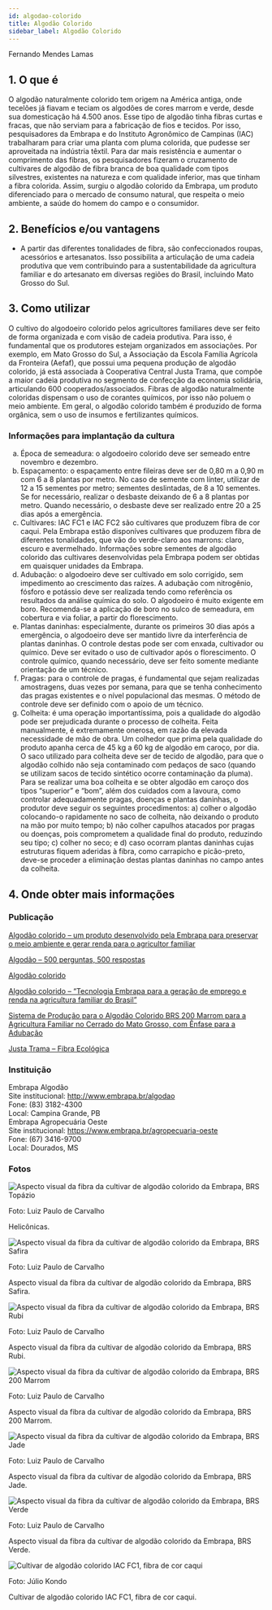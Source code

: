 ```yaml
---
id: algodao-colorido
title: Algodão Colorido
sidebar_label: Algodão Colorido
---
```


<div className="center-textArticle">Fernando Mendes Lamas</div>

## **1. O que é**

O algodão naturalmente colorido tem origem na América antiga,
onde tecelões já fiavam e teciam os algodões de cores marrom e
verde, desde sua domesticação há 4.500 anos. Esse tipo de
algodão tinha fibras curtas e fracas, que não serviam para a
fabricação de fios e tecidos. Por isso, pesquisadores da Embrapa
e do Instituto Agronômico de Campinas (IAC) trabalharam para
criar uma planta com pluma colorida, que pudesse ser
aproveitada na indústria têxtil. Para dar mais resistência e
aumentar o comprimento das fibras, os pesquisadores fizeram o
cruzamento de cultivares de algodão de fibra branca de boa
qualidade com tipos silvestres, existentes na natureza e com
qualidade inferior, mas que tinham a fibra colorida. Assim, surgiu
o algodão colorido da Embrapa, um produto diferenciado para o
mercado de consumo natural, que respeita o meio ambiente, a
saúde do homem do campo e o consumidor.

## **2. Benefícios e/ou vantagens**

- A partir das diferentes tonalidades de fibra, são confeccionados roupas, acessórios e artesanatos. Isso possibilita a
  articulação de uma cadeia produtiva que vem contribuindo
  para a sustentabilidade da agricultura familiar e do artesanato
  em diversas regiões do Brasil, incluindo Mato Grosso do Sul.

## **3. Como utilizar**

O cultivo do algodoeiro colorido pelos agricultores familiares
deve ser feito de forma organizada e com visão de cadeia
produtiva. Para isso, é fundamental que os produtores estejam organizados em associações. Por exemplo, em Mato Grosso do
Sul, a Associação da Escola Família Agrícola da Fronteira (Aefaf),
que possui uma pequena produção de algodão colorido, já está
associada à Cooperativa Central Justa Trama, que compõe a
maior cadeia produtiva no segmento de confecção da economia
solidária, articulando 600 cooperados/associados. Fibras de
algodão naturalmente coloridas dispensam o uso de corantes
químicos, por isso não poluem o meio ambiente. Em geral, o
algodão colorido também é produzido de forma orgânica, sem o
uso de insumos e fertilizantes químicos.

### Informações para implantação da cultura

<ol type="a">
  <li>Época de semeadura: o algodoeiro colorido deve ser
semeado entre novembro e dezembro.</li>
  <li>Espaçamento: o espaçamento entre fileiras deve ser de
0,80 m a 0,90 m com 6 a 8 plantas por metro. No caso de
semente com línter, utilizar de 12 a 15 sementes por metro;
sementes deslintadas, de 8 a 10 sementes. Se for
necessário, realizar o desbaste deixando de 6 a 8 plantas
por metro. Quando necessário, o desbaste deve ser
realizado entre 20 a 25 dias após a emergência.</li>
  <li>Cultivares: IAC FC1 e IAC FC2 são cultivares que produzem
fibra de cor caqui. Pela Embrapa estão disponíves
cultivares que produzem fibra de diferentes tonalidades,
que vão do verde-claro aos marrons: claro, escuro e
avermelhado. Informações sobre sementes de algodão
colorido das cultivares desenvolvidas pela Embrapa podem
ser obtidas em quaisquer unidades da Embrapa.</li>
  <li>Adubação: o algodoeiro deve ser cultivado em solo
corrigido, sem impedimento ao crescimento das raízes. A
adubação com nitrogênio, fósforo e potássio deve ser
realizada tendo como referência os resultados da análise
química do solo. O algodoeiro é muito exigente em boro.
Recomenda-se a aplicação de boro no sulco de
semeadura, em cobertura e via foliar, a partir do
florescimento.</li>
  <li>Plantas daninhas: especialmente, durante os primeiros 30
dias após a emergência, o algodoeiro deve ser mantido
livre da interferência de plantas daninhas. O controle
destas pode ser com enxada, cultivador ou químico. Deve
ser evitado o uso de cultivador após o florescimento. O
controle químico, quando necessário, deve ser feito
somente mediante orientação de um técnico.</li>
  <li>Pragas: para o controle de pragas, é fundamental que
sejam realizadas amostragens, duas vezes por semana,
para que se tenha conhecimento das pragas existentes e o
nível populacional das mesmas. O método de controle
deve ser definido com o apoio de um técnico.</li>
  <li>Colheita: é uma operação importantíssima, pois a
qualidade do algodão pode ser prejudicada durante o
processo de colheita. Feita manualmente, é extremamente
onerosa, em razão da elevada necessidade de mão de
obra. Um colhedor que prima pela qualidade do produto
apanha cerca de 45 kg a 60 kg de algodão em caroço, por
dia. O saco utilizado para colheita deve ser de tecido de
algodão, para que o algodão colhido não seja contaminado
com pedaços de saco (quando se utilizam sacos de tecido
sintético ocorre contaminação da pluma). Para se realizar
uma boa colheita e se obter algodão em caroço dos tipos
“superior” e “bom”, além dos cuidados com a lavoura,
como controlar adequadamente pragas, doenças e
plantas daninhas, o produtor deve seguir os seguintes
procedimentos: a) colher o algodão colocando-o
rapidamente no saco de colheita, não deixando o produto
na mão por muito tempo; b) não colher capulhos atacados
por pragas ou doenças, pois comprometem a qualidade
final do produto, reduzindo seu tipo; c) colher no seco; e
d) caso ocorram plantas daninhas cujas estruturas fiquem
aderidas à fibra, como carrapicho e picão-preto, deve-se
proceder a eliminação destas plantas daninhas no campo
antes da colheita.</li>
</ol>

## **4. Onde obter mais informações**

### Publicação

[Algodão colorido – um produto desenvolvido pela Embrapa para preservar o meio ambiente e gerar renda para o agricultor familiar](https://bit.ly/2Y2IGzX)

[Algodão – 500 perguntas, 500 respostas](https://bit.ly/2VCJV7E)

[Algodão colorido](https://bit.ly/2VWt7XZ)

[Algodão colorido – “Tecnologia Embrapa para a geração de emprego e renda na agricultura familiar do Brasil”](https://bit.ly/3cWvKAb)

[Sistema de Produção para o Algodão Colorido BRS 200 Marrom para a Agricultura Familiar no Cerrado do Mato Grosso, com Ênfase para a Adubação](https://bit.ly/2zuuWnB)

[Justa Trama – Fibra Ecológica](https://justatrama.com.br/)

<div className="container-instituicoes">

### Instituição

  <div className="instituicao">
    <div className="nome-instituicao">
      Embrapa Algodão
    </div>
    <div className="site-instituicao">
      <span className="negrito">Site institucional: </span>
      <a href="http://www.embrapa.br/algodao" target="_blank"> http://www.embrapa.br/algodao</a>
    </div>
    <div className="telefone-instituicao">
      <span className="negrito">Fone:</span> (83) 3182-4300
    </div>
    <div className="cidade-uf-instituicao">
      <span className="negrito">Local:</span> Campina Grande, PB
    </div>    
  </div>

  <div className="instituicao">
    <div className="nome-instituicao">
      Embrapa Agropecuária Oeste
    </div>
    <div className="site-instituicao">
      <span className="negrito">Site institucional: </span>
      <a href="https://www.embrapa.br/agropecuaria-oeste" target="_blank"> https://www.embrapa.br/agropecuaria-oeste</a>
    </div>
    <div className="telefone-instituicao">
      <span className="negrito">Fone:</span> (67) 3416-9700
    </div>
    <div className="cidade-uf-instituicao">
      <span className="negrito">Local:</span> Dourados, MS
    </div>    
  </div>
</div>

### Fotos 

<div class="container-img"> 

  ![Aspecto visual da fibra da cultivar de algodão colorido da Embrapa, BRS Topázio](/img/docs/26_algodao/FOTO_01.jpg)

  <span class="legenda-foto-fonte">Foto: Luiz Paulo de Carvalho</span>
  <div className="legenda-foto">Helicônicas.</div>
</div>

<div class="container-img"> 

  ![Aspecto visual da fibra da cultivar de algodão colorido da Embrapa, BRS Safira](/img/docs/26_algodao/FOTO_02.jpg)

  <span class="legenda-foto-fonte">Foto: Luiz Paulo de Carvalho</span>
  <div className="legenda-foto">Aspecto visual da fibra da cultivar de algodão colorido da Embrapa, BRS Safira.</div>
</div>

<div class="container-img"> 

  ![Aspecto visual da fibra da cultivar de algodão colorido da Embrapa, BRS Rubi](/img/docs/26_algodao/FOTO_03.jpg)

  <span class="legenda-foto-fonte">Foto: Luiz Paulo de Carvalho</span>
  <div className="legenda-foto">Aspecto visual da fibra da cultivar de algodão colorido da Embrapa, BRS Rubi.</div>
</div>

<div class="container-img"> 

  ![Aspecto visual da fibra da cultivar de algodão colorido da Embrapa, BRS 200 Marrom](/img/docs/26_algodao/FOTO_04.jpg)

  <span class="legenda-foto-fonte">Foto: Luiz Paulo de Carvalho</span>
  <div className="legenda-foto">Aspecto visual da fibra da cultivar de algodão colorido da Embrapa, BRS 200 Marrom.</div>
</div>

<div class="container-img"> 

  ![Aspecto visual da fibra da cultivar de algodão colorido da Embrapa, BRS Jade](/img/docs/26_algodao/FOTO_05.jpg)

  <span class="legenda-foto-fonte">Foto: Luiz Paulo de Carvalho</span>
  <div className="legenda-foto">Aspecto visual da fibra da cultivar de algodão colorido da Embrapa, BRS Jade.</div>
</div>

<div class="container-img"> 

  ![Aspecto visual da fibra da cultivar de algodão colorido da Embrapa, BRS Verde](/img/docs/26_algodao/FOTO_06.jpg)

  <span class="legenda-foto-fonte">Foto: Luiz Paulo de Carvalho</span>
  <div className="legenda-foto">Aspecto visual da fibra da cultivar de algodão colorido da Embrapa, BRS Verde.</div>
</div>

<div class="container-img"> 

  ![Cultivar de algodão colorido IAC FC1, fibra de cor caqui](/img/docs/26_algodao/FOTO_07.jpg)

  <span class="legenda-foto-fonte">Foto: Júlio Kondo</span>
  <div className="legenda-foto">Cultivar de algodão colorido IAC FC1, fibra de cor caqui.</div>
</div>
